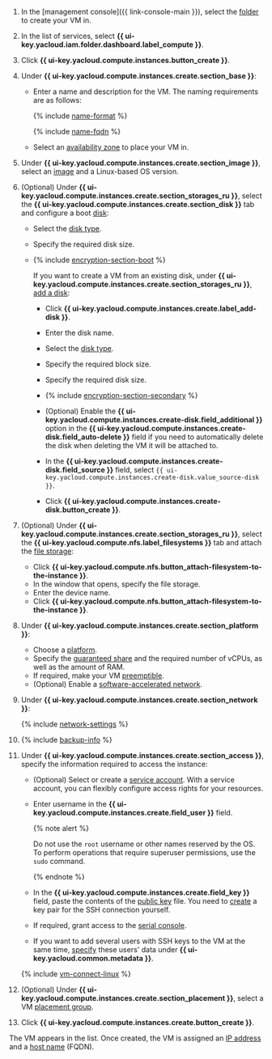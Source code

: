1. In the [management console]({{ link-console-main }}), select the [folder](../../resource-manager/concepts/resources-hierarchy.md#folder) to create your VM in.
1. In the list of services, select **{{ ui-key.yacloud.iam.folder.dashboard.label_compute }}**.
1. Click **{{ ui-key.yacloud.compute.instances.button_create }}**.
1. Under **{{ ui-key.yacloud.compute.instances.create.section_base }}**:
   * Enter a name and description for the VM. The naming requirements are as follows:

      {% include [name-format](../../_includes/name-format.md) %}

      {% include [name-fqdn](../../_includes/compute/name-fqdn.md) %}

   * Select an [availability zone](../../overview/concepts/geo-scope.md) to place your VM in.
1. Under **{{ ui-key.yacloud.compute.instances.create.section_image }}**, select an [image](../concepts/image.md) and a Linux-based OS version.
1. (Optional) Under **{{ ui-key.yacloud.compute.instances.create.section_storages_ru }}**, select the **{{ ui-key.yacloud.compute.instances.create.section_disk }}** tab and configure a boot [disk](../concepts/disk.md):
   * Select the [disk type](../concepts/disk.md#disks_types).
   * Specify the required disk size.

   
   * {% include [encryption-section-boot](../../_includes/compute/encryption-section-boot.md) %}


      If you want to create a VM from an existing disk, under **{{ ui-key.yacloud.compute.instances.create.section_storages_ru }}**, [add a disk](../operations/vm-create/create-from-disks.md):
      * Click **{{ ui-key.yacloud.compute.instances.create.label_add-disk }}**.
      * Enter the disk name.
      * Select the [disk type](../concepts/disk.md#disks_types).
      * Specify the required block size.
      * Specify the required disk size.

      
      * {% include [encryption-section-secondary](../../_includes/compute/encryption-section-secondary.md) %}


      * (Optional) Enable the **{{ ui-key.yacloud.compute.instances.create-disk.field_additional }}** option in the **{{ ui-key.yacloud.compute.instances.create-disk.field_auto-delete }}** field if you need to automatically delete the disk when deleting the VM it will be attached to.
      * In the **{{ ui-key.yacloud.compute.instances.create-disk.field_source }}** field, select `{{ ui-key.yacloud.compute.instances.create-disk.value_source-disk }}`.
      * Click **{{ ui-key.yacloud.compute.instances.create-disk.button_create }}**.


1. (Optional) Under **{{ ui-key.yacloud.compute.instances.create.section_storages_ru }}**, select the **{{ ui-key.yacloud.compute.nfs.label_filesystems }}** tab and attach the [file storage](../concepts/filesystem.md):
   * Click **{{ ui-key.yacloud.compute.nfs.button_attach-filesystem-to-the-instance }}**.
   * In the window that opens, specify the file storage.
   * Enter the device name.
   * Click **{{ ui-key.yacloud.compute.nfs.button_attach-filesystem-to-the-instance }}**.


1. Under **{{ ui-key.yacloud.compute.instances.create.section_platform }}**:
   * Choose a [platform](../concepts/vm-platforms.md).
   * Specify the [guaranteed share](../../compute/concepts/performance-levels.md) and the required number of vCPUs, as well as the amount of RAM.
   * If required, make your VM [preemptible](../concepts/preemptible-vm.md).
   * (Optional) Enable a [software-accelerated network](../concepts/software-accelerated-network.md).

1. Under **{{ ui-key.yacloud.compute.instances.create.section_network }}**:

   {% include [network-settings](../../_includes/compute/network-settings.md) %}


1. {% include [backup-info](../../_includes/compute/backup-info.md) %}


1. Under **{{ ui-key.yacloud.compute.instances.create.section_access }}**, specify the information required to access the instance:
   * (Optional) Select or create a [service account](../../iam/concepts/users/service-accounts.md). With a service account, you can flexibly configure access rights for your resources.
   * Enter username in the **{{ ui-key.yacloud.compute.instances.create.field_user }}** field.

      {% note alert %}

      Do not use the `root` username or other names reserved by the OS. To perform operations that require superuser permissions, use the `sudo` command.

      {% endnote %}

   * In the **{{ ui-key.yacloud.compute.instances.create.field_key }}** field, paste the contents of the [public key](../operations/vm-connect/ssh.md#creating-ssh-keys) file. You need to [create](../../compute/operations/vm-connect/ssh.md#creating-ssh-keys) a key pair for the SSH connection yourself.
   * If required, grant access to the [serial console](../operations/serial-console/index.md).
   * If you want to add several users with SSH keys to the VM at the same time, [specify](../concepts/vm-metadata.md#how-to-send-metadata) these users' data under **{{ ui-key.yacloud.common.metadata }}**.

   {% include [vm-connect-linux](../../_includes/vm-connect-linux.md) %}

1. (Optional) Under **{{ ui-key.yacloud.compute.instances.create.section_placement }}**, select a VM [placement group](../concepts/placement-groups.md).
1. Click **{{ ui-key.yacloud.compute.instances.create.button_create }}**.

The VM appears in the list. Once created, the VM is assigned an [IP address](../../vpc/concepts/address.md) and a [host name](../../vpc/concepts/address.md#fqdn) (FQDN).